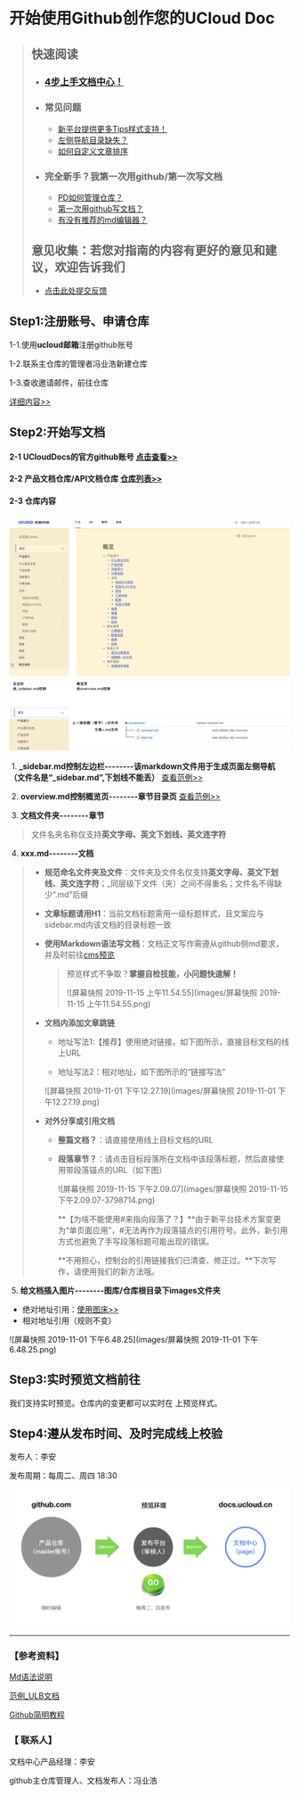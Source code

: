 # 开始使用Github创作您的UCloud Doc
> ## 快速阅读
>
> - ### [4步上手文档中心！](#step1注册账号申请仓库)
>
> - ### 常见问题
>
>   - [新平台提供更多Tips样式支持！](faq)
>   - [左侧导航目录缺失？](faq)
>   - [如何自定义文章排序](faq)
>
> - ### 完全新手？我第一次用github/第一次写文档
>
>   - [PD如何管理仓库？](duty)
>   - [第一次用github写文档？](create)
>   - [有没有推荐的md编辑器？](typora_github)
>
> ## 意见收集：若您对指南的内容有更好的意见和建议，欢迎告诉我们
>
> * [点击此处提交反馈](https://github.com/leaishere/docs_new/issues/1)



## Step1:注册账号、申请仓库

1-1.使用**ucloud邮箱**注册github账号

1-2.联系主仓库的管理者冯业浩新建仓库

1-3.查收邀请邮件，前往仓库

[详细内容>>](before_work)



## Step2:开始写文档

#### 2-1 **UCloudDocs的官方github账号** [点击查看>>](https://github.com/UCloudDocs)

#### 2-2 **产品文档仓库/API文档仓库** [仓库列表>>](https://github.com/UCloudDocs?tab=repositories)

#### 2-3 **仓库内容**

![画板](images/画板.jpg)

​	1.  **_sidebar.md控制左边栏--------该markdown文件用于生成页面左侧导航（文件名是“\_sidebar.md”,下划线不能丢）** [查看范例>>](sidebar)

​	2.  **overview.md控制概览页--------章节目录页**   [查看范例>>](overview)

​	3.  **文档文件夹--------章节** 

> 文件名夹名称仅支持**英文字母、英文下划线、英文连字符**

​	4.  **xxx.md--------文档**

> * **规范命名文件夹及文件**：文件夹及文件名仅支持**英文字母、英文下划线、英文连字符**；_同层级下文件（夹）之间不得重名；文件名不得缺少“.md”后缀
>
> * **文章标题请用H1**：当前文档标题需用一级标题样式，且文案应与sidebar.md内该文档的目录标题一致
>
> * **使用Markdown语法写文档**：文档正文写作需遵从github侧md要求，并及时前往[cms预览](cms.docs.ucloudadmin.com)
>
>   > 预览样式不争取？**掌握自检技能，小问题快速解！**
>   >
>   > ![屏幕快照 2019-11-15 上午11.54.55](images/屏幕快照 2019-11-15 上午11.54.55.png)
>
> * **文档内添加文章跳链**
>
>   * 地址写法1:【推荐】使用绝对链接，如下图所示，直接目标文档的线上URL
>
>   * 地址写法2：相对地址，如下图所示的“链接写法”
>
>   ![屏幕快照 2019-11-01 下午12.27.19](images/屏幕快照 2019-11-01 下午12.27.19.png)
>
> * **对外分享或引用文档**
>
>   * **整篇文档？**：请直接使用线上目标文档的URL
>
>   * **段落章节？**：请点击目标段落所在文档中该段落标题，然后直接使用带段落锚点的URL（如下图）
>
>     ![屏幕快照 2019-11-15 下午2.09.07](images/屏幕快照 2019-11-15 下午2.09.07-3798714.png)
>
>     **【为啥不能使用#来指向段落了？】**由于新平台技术方案变更为“单页面应用”，#无法再作为段落锚点的引用符号。此外，新引用方式也避免了手写段落标题可能出现的错误。
>
>     **不用担心，控制台的引用链接我们已清查、修正过。**下次写作，请使用我们的新方法哦。

​	5. **给文档插入图片--------图库/仓库根目录下images文件夹**

- 绝对地址引用：[使用图床>>](http://docs.ucloudadmin.com/5b10f62667ded1519074449f/edit)
- 相对地址引用（规则不变）

![屏幕快照 2019-11-01 下午6.48.25](images/屏幕快照 2019-11-01 下午6.48.25.png)



## Step3:实时预览文档前往 

我们支持实时预览。仓库内的变更都可以实时在       上预览样式。



## Step4:遵从发布时间、及时完成线上校验

发布人：李安

发布周期：每周二、周四 18:30

![文档项目页面，你可以创建文档/上传文档](images/publish-1904769.png)



------

### 【参考资料】

[Md语法说明](https://www.jianshu.com/p/40ba812dd973)  

[范例_ULB文档](https://github.com/UCloudDocs/UCloud-document/tree/master/network/ulb)

[Github简明教程](https://github.com/UCloudDocs/UCloud-document/tree/master/network/ulb)



### 【 联系人】

文档中心产品经理：李安

github主仓库管理人、文档发布人：冯业浩


